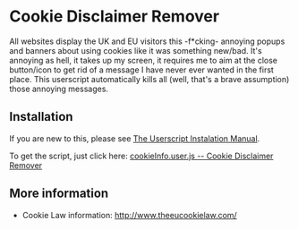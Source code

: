 Cookie Disclaimer Remover
=========================

All websites display the UK and EU visitors this -f*cking- annoying popups and banners about using cookies like it was something new/bad. It's annoying as hell, it takes up my screen, it requires me to aim at the close button/icon to get rid of a message I have never ever wanted in the first place. This userscript automatically kills all (well, that's a brave assumption) those annoying messages.


Installation
------------

If you are new to this, please see [The Userscript Instalation Manual][1].

To get the script, just click here: [cookieInfo.user.js -- Cookie Disclaimer Remover][2]


More information
----------------

* Cookie Law information: http://www.theeucookielaw.com/



[1]: http://userscripts.org/about/installing
[2]: https://raw.github.com/ikari-pl/cookie-disclaimer-remover/master/cookieInfo.user.js